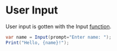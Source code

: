 # User Input
User input is gotten with the Input [function](./function.md).
```cs
var name = Input(prompt="Enter name: ");
Print("Hello, {name}!");
```
